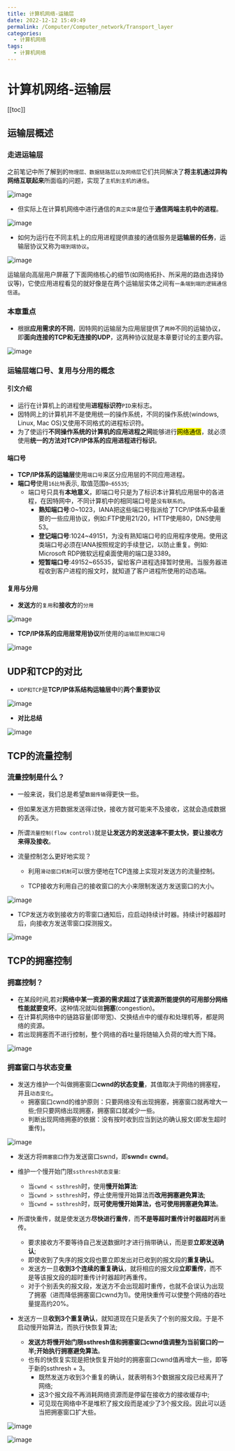 ```yaml
---
title: 计算机网络-运输层
date: 2022-12-12 15:49:49
permalink: /Computer/Computer_network/Transport_layer
categories:
  - 计算机网络
tags:
  - 计算机网络
---
```

# 计算机网络-运输层

[[toc]]

## 运输层概述

### 走进运输层

之前笔记中所了解到的`物理层、数据链路层以及网络层`它们共同解决了**将主机通过异构网络互联起来**所面临的问题，实现了`主机到主机的通信`。

![image](https://cdn.staticaly.com/gh/xustudyxu/image-hosting1@master/20221212/image.4ilb2phz3je0.webp)

+ 但实际上在计算机网络中进行通信的`真正实体`是位于**通信两端主机中的进程**。

![image](https://cdn.staticaly.com/gh/xustudyxu/image-hosting1@master/20221212/image.6wvqy2nspr80.webp)

+ 如何为运行在不同主机上的应用进程提供直接的通信服务是**运输层的任务**，运输层协议又称为`端到端协议`。

![image](https://cdn.staticaly.com/gh/xustudyxu/image-hosting1@master/20221212/image.7g99mpe66fk0.webp)

运输层向高层用户屏蔽了下面网络核心的细节(如网络拓扑、所采用的路由选择协议等)，它使应用进程看见的就好像是在两个运输层实体之间有`一条端到端的逻辑通信信道`。

### 本章重点

+ 根据**应用需求的不同**，因特网的运输层为应用层提供了`两种`不同的运输协议，即**面向连接的TCP和无连接的UDP**，这两种协议就是本章要讨论的主要内容。

![image](https://cdn.staticaly.com/gh/xustudyxu/image-hosting1@master/20221212/image.6503rz3nkow0.webp)

### 运输层端口号、复用与分用的概念

#### 引文介绍

+ 运行在计算机上的进程使用**进程标识符**`PID`来标志。
+ 因特网上的计算机并不是使用统一的操作系统，不同的操作系统(windows, Linux, Mac OS)又使用不同格式的进程标识符。
+ 为了使运行**不同操作系统的计算机的应用进程之间**能够进行<mark>网络通信</mark>，就必须使用**统一的方法对TCP/IP体系的应用进程进行标识**。

#### 端口号

+ **TCP/IP体系的运输层**使用`端口号`来区分应用层的不同应用进程。
+ **端口号**使用`16比特`表示, 取值范围`0~65535`;
  + 端口号只具有**本地意义**，即端口号只是为了标识本计算机应用层中的各进程，在因特网中，不同计算机中的相同端口号是`没有联系的`。
    + **熟知端口号**:0~1023，IANA把这些端口号指派给了TCP/IP体系中最重要的一些应用协议，例如:FTP使用21/20，HTTP使用80，DNS使用53。
    + **登记端口号**:1024~49151，为没有熟知端口号的应用程序使用。使用这类端口号必须在IANA按照规定的手续登记，以防止重复。例如: Microsoft RDP微软远程桌面使用的端口是3389。
    + **短暂端口号**:49152~65535，留给客户进程选择暂时使用。当服务器进程收到客户进程的报文时，就知道了客户进程所使用的动态端。

#### 复用与分用

+ **发送方**的`复用`和**接收方**的`分用`

![image](https://cdn.staticaly.com/gh/xustudyxu/image-hosting1@master/20221212/image.3kewg9zvtcq0.webp)

+ **TCP/IP体系的应用层常用协议**所使用的`运输层熟知端口号`

![image](https://cdn.staticaly.com/gh/xustudyxu/image-hosting1@master/20221212/image.4r06l2f4lyg0.webp)

## UDP和TCP的对比

+ `UDP和TCP`是**TCP/IP体系结构运输层中**的**两个重要协议**

![image](https://cdn.staticaly.com/gh/xustudyxu/image-hosting1@master/20221212/image.1aja6sjf1wsg.webp)

+ **对比总结**

![image](https://cdn.staticaly.com/gh/xustudyxu/image-hosting1@master/20221212/image.1mc21iy1ld4w.webp)

## TCP的流量控制

### 流量控制是什么？

+ 一般来说，我们总是希望`数据传输`得更快一些。

+ 但如果发送方把数据发送得过快，接收方就可能来不及接收，这就会造成数据的丢失。

+ 所谓`流量控制(flow control)`就是**让发送方的发送速率不要太快，要让接收方来得及接收**。

+ 流量控制怎么更好地实现？

  + 利用`滑动窗口机制`可以很方便地在TCP连接上实现对发送方的流量控制。

  + TCP接收方利用自己的接收窗口的大小来限制发送方发送窗口的大小。

    

![image](https://cdn.staticaly.com/gh/xustudyxu/image-hosting1@master/20221212/image.2data3orpc2s.webp)

+ TCP发送方收到接收方的零窗口通知后，应启动持续计时器。持续计时器超时后，向接收方发送零窗口探测报文。

![image](https://cdn.staticaly.com/gh/xustudyxu/image-hosting1@master/20221212/image.1383702862lc.webp)

## TCP的拥塞控制

### 拥塞控制？

+ 在某段时间,若对**网络中某一资源的需求超过了该资源所能提供的可用部分网络性能就要变坏**。这种情况就叫做**拥塞**(congestion)。
+ 在计算机网络中的链路容量(即带宽)、交换结点中的缓存和处理机等，都是网络的资源。
+ 若出现拥塞而不进行控制，整个网络的吞吐量将随输入负荷的增大而下降。

![image](https://cdn.staticaly.com/gh/xustudyxu/image-hosting1@master/20221212/image.2rhjnsq8mt20.webp)

### 拥塞窗口与状态变量

+ 发送方维护一个叫做拥塞窗口**cwnd的状态变量**，其值取决于网络的拥塞程，并且`动态变化`。
  - 拥塞窗口cwnd的维护原则：只要网络没有出现拥塞，拥塞窗口就再增大一些;但只要网络出现拥塞，拥塞窗口就减少一些。
  - 判断出现网络拥塞的依据：没有按时收到应当到达的确认报文(即发生超时重传)。

![image](https://cdn.staticaly.com/gh/xustudyxu/image-hosting1@master/20221212/image.295xorkv93i8.webp)

+ 发送方将`拥塞窗口`作为发送窗口swnd，即**swnd= cwnd**。
+ 维护一个慢开始门限`ssthresh状态变量`:
  + 当`cwnd < ssthresh`时，使用**慢开始算法**:
  + 当`cwnd > ssthresh`时，停止使用慢开始算法而**改用拥塞避免算法**;
  + 当`cwnd = ssthresh`时，既**可使用慢开始算法，也可使用拥塞避免算法**。

+ 所谓快重传，就是使发送方**尽快进行重传**，而**不是等超时重传计时器超时**再重传。
  + 要求接收方不要等待自己发送数据时才进行捎带确认，而是要**立即发送确认**;
  + 即使收到了失序的报文段也要立即发出对已收到的报文段的**重复确认**。
  + 发送方一旦**收到3个连续的重复确认**，就将相应的报文段**立即重传**，而不是等该报文段的超时重传计时器超时再重传。
  + 对于个别丢失的报文段，发送方不会出现超时重传，也就不会误认为出现了拥塞（进而降低拥塞窗口cwnd为1)。使用快重传可以使整个网络的吞吐量提高约20%。
+ 发送方一旦**收到3个重复确认**，就知道现在只是丢失了个别的报文段。于是不启动慢开始算法，而执行快恢复算法;
  + **发送方将慢开始门限ssthresh值和拥塞窗口cwnd值调整为当前窗口的一半;开始执行拥塞避免算法**。
  + 也有的快恢复实现是把快恢复开始时的拥塞窗口cwnd值再增大一些，即等于新的ssthresh + 3。
    + 既然发送方收到3个重复的确认，就表明有3个数据报文段已经离开了网络;
    + 这3个报文段不再消耗网络资源而是停留在接收方的接收缓存中;
    + 可见现在网络中不是堆积了报文段而是减少了3个报文段。因此可以适当把拥塞窗口扩大些。

![image](https://cdn.staticaly.com/gh/xustudyxu/image-hosting1@master/20221212/image.5ftqrwvw4n80.webp)

![image](https://cdn.staticaly.com/gh/xustudyxu/image-hosting1@master/20221212/image.434aom9plea0.webp)

